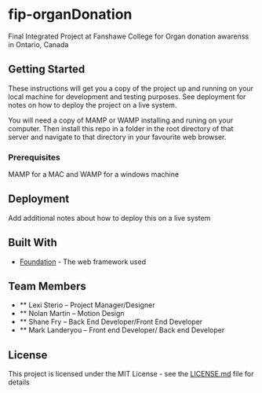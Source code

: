 # fip-organDonation
Final Integrated Project at Fanshawe College for Organ donation awarenss in Ontario, Canada

## Getting Started

These instructions will get you a copy of the project up and running on your local machine for development and testing purposes. See deployment for notes on how to deploy the project on a live system.

You will need a copy of MAMP or WAMP installing and runing on your computer. Then install this repo in a folder in the root directory of that server and navigate to that directory in your favourite web browser.

### Prerequisites

MAMP for a MAC and WAMP for a windows machine

## Deployment

Add additional notes about how to deploy this on a live system

## Built With

* [Foundation](https://foundation.zurb.com/) - The web framework used

## Team Members

* ** Lexi Sterio – Project Manager/Designer
* ** Nolan Martin – Motion Design
* ** Shane Fry – Back End Developer/Front End Developer
* ** Mark Landeryou – Front end Developer/ Back end Developer

## License

This project is licensed under the MIT License - see the [LICENSE.md](LICENSE.md) file for details




